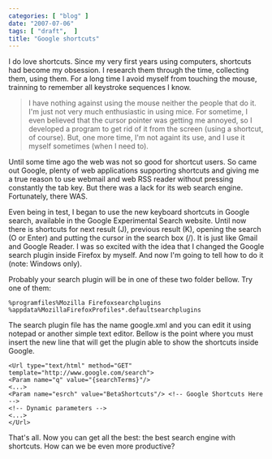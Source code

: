 ```yaml
---
categories: [ "blog" ]
date: "2007-07-06"
tags: [ "draft",  ]
title: "Google shortcuts"
---
```

I do love shortcuts. Since my very first years using computers, shortcuts had become my obsession. I research them through the time, collecting them, using them. For a long time I avoid myself from touching the mouse, trainning to remember all keystroke sequences I know.

> I have nothing against using the mouse neither the people that do it. I'm just not very much enthusiastic in using mice. For sometime, I even believed that the cursor pointer was getting me annoyed, so I developed a program to get rid of it from the screen (using a shortcut, of course). But, one more time, I'm not againt its use, and I use it myself sometimes (when I need to).

Until some time ago the web was not so good for shortcut users. So came out Google, plenty of web applications supporting shortcuts and giving me a true reason to use webmail and web RSS reader without pressing constantly the tab key. But there was a lack for its web search engine. Fortunately, there WAS.

Even being in test, I began to use the new keyboard shortcuts in Google search, available in the Google Experimental Search website. Until now there is shortcuts for next result (J), previous result (K), opening the search (O or Enter) and putting the cursor in the search box (/). It is just like Gmail and Google Reader. I was so excited with the idea that I changed the Google search plugin inside Firefox by myself. And now I'm going to tell how to do it (note: Windows only).

Probably your search plugin will be in one of these two folder bellow. Try one of them:

    %programfiles%Mozilla Firefoxsearchplugins
    %appdata%MozillaFirefoxProfiles*.defaultsearchplugins

The search plugin file has the name google.xml and you can edit it using notepad or another simple text editor. Bellow is the point where you must insert the new line that will get the plugin able to show the shortcuts inside Google.

    <Url type="text/html" method="GET" template="http://www.google.com/search">
    <Param name="q" value="{searchTerms}"/>
    <...>
    <Param name="esrch" value="BetaShortcuts"/> <!-- Google Shortcuts Here -->
    <!-- Dynamic parameters -->
    <...>
    </Url>

That's all. Now you can get all the best: the best search engine with shortcuts. How can we be even more productive?
